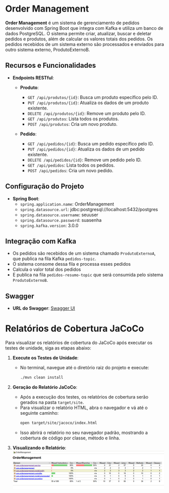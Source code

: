 # Order Management

**Order Management** é um sistema de gerenciamento de pedidos desenvolvido com Spring Boot que integra com Kafka e utiliza um banco de dados PostgreSQL. O sistema permite criar, atualizar, buscar e deletar pedidos e produtos, além de calcular os valores totais dos pedidos. Os pedidos recebidos de um sistema externo são processados e enviados para outro sistema externo, ProdutoExternoB.

## Recursos e Funcionalidades

- **Endpoints RESTful**:
    - **Produto**:
        - `GET /api/produtos/{id}`: Busca um produto específico pelo ID.
        - `PUT /api/produtos/{id}`: Atualiza os dados de um produto existente.
        - `DELETE /api/produtos/{id}`: Remove um produto pelo ID.
        - `GET /api/produtos`: Lista todos os produtos.
        - `POST /api/produtos`: Cria um novo produto.

    - **Pedido**:
        - `GET /api/pedidos/{id}`: Busca um pedido específico pelo ID.
        - `PUT /api/pedidos/{id}`: Atualiza os dados de um pedido existente.
        - `DELETE /api/pedidos/{id}`: Remove um pedido pelo ID.
        - `GET /api/pedidos`: Lista todos os pedidos.
        - `POST /api/pedidos`: Cria um novo pedido.

## Configuração do Projeto

- **Spring Boot**:
    - `spring.application.name`: OrderManagement
    - `spring.datasource.url`: jdbc:postgresql://localhost:5432/postgres
    - `spring.datasource.username`: seuuser
    - `spring.datasource.password`: suasenha
    - `spring.kafka.version`: 3.0.0

## Integração com Kafka

- Os pedidos são recebidos de um sistema chamado `ProdutoExternoA`, que publica na fila Kafka `pedidos-topic`.
- O sistema consome dessa fila e processa esses pedidos 
- Calcula o valor total dos pedidos
- E publica na fila `pedidos-resumo-topic` que será consumida pelo sistema `ProdutoExternoB`.

## Swagger

- **URL do Swagger**: [Swagger UI](http://localhost:8080/swagger-ui.html)

# Relatórios de Cobertura JaCoCo

Para visualizar os relatórios de cobertura do JaCoCo após executar os testes de unidade, siga as etapas abaixo:

1. **Execute os Testes de Unidade**:
    - No terminal, navegue até o diretório raiz do projeto e execute:
      ```bash
      ./mvn clean install
      ```

2. **Geração do Relatório JaCoCo**:
    - Após a execução dos testes, os relatórios de cobertura serão gerados na pasta `target/site`.
    - Para visualizar o relatório HTML, abra o navegador e vá até o seguinte caminho:
      ```bash
      open target/site/jacoco/index.html
      ```
    - Isso abrirá o relatório no seu navegador padrão, mostrando a cobertura de código por classe, método e linha.

3. **Visualizando o Relatório**:
    ![img.png](img.png)